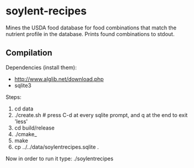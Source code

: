 soylent-recipes
===============

Mines the USDA food database for food combinations that match the nutrient
profile in the database. Prints found combinations to stdout.

Compilation
-----------

Dependencies (install them):

- http://www.alglib.net/download.php
- sqlite3

Steps:

1. cd data
2. ./create.sh  # press C-d at every sqlite prompt, and q at the end to exit 'less'
3. cd build/release
4. ./cmake\_
5. make
6. cp ../../data/soylentrecipes.sqlite .

Now in order to run it type: ./soylentrecipes
